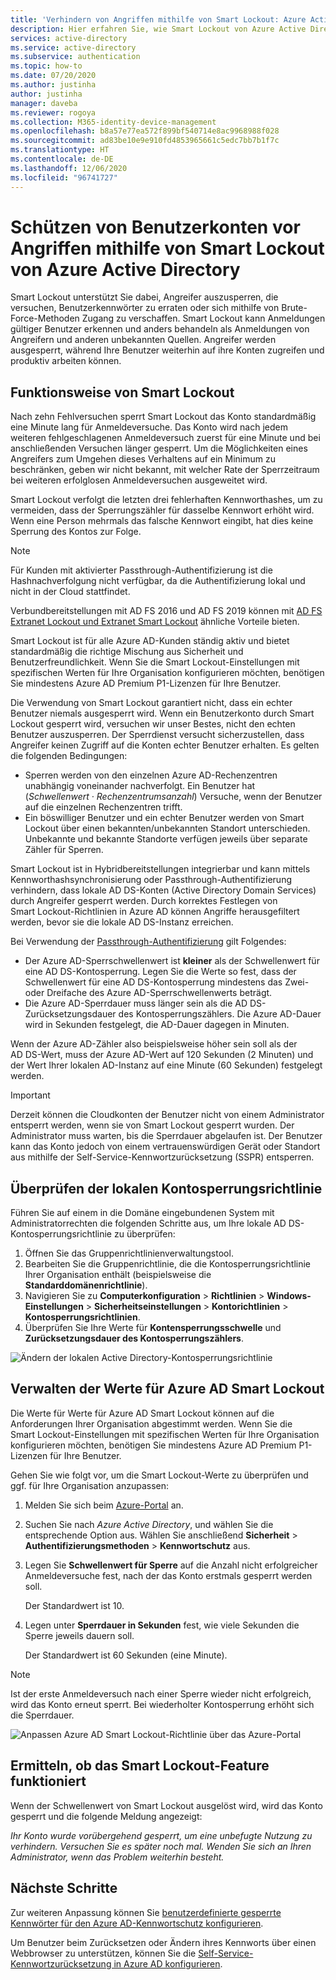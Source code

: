 ```yaml
---
title: 'Verhindern von Angriffen mithilfe von Smart Lockout: Azure Active Directory'
description: Hier erfahren Sie, wie Smart Lockout von Azure Active Directory dazu beiträgt, Ihre Organisation vor Brute-Force-Angriffen zu schützen, bei denen versucht wird, Benutzerkennwörter zu erraten.
services: active-directory
ms.service: active-directory
ms.subservice: authentication
ms.topic: how-to
ms.date: 07/20/2020
ms.author: justinha
author: justinha
manager: daveba
ms.reviewer: rogoya
ms.collection: M365-identity-device-management
ms.openlocfilehash: b8a57e77ea572f899bf540714e8ac9968988f028
ms.sourcegitcommit: ad83be10e9e910fd4853965661c5edc7bb7b1f7c
ms.translationtype: HT
ms.contentlocale: de-DE
ms.lasthandoff: 12/06/2020
ms.locfileid: "96741727"
---
```

# <a name="protect-user-accounts-from-attacks-with-azure-active-directory-smart-lockout"></a>Schützen von Benutzerkonten vor Angriffen mithilfe von Smart Lockout von Azure Active Directory

Smart Lockout unterstützt Sie dabei, Angreifer auszusperren, die versuchen, Benutzerkennwörter zu erraten oder sich mithilfe von Brute-Force-Methoden Zugang zu verschaffen. Smart Lockout kann Anmeldungen gültiger Benutzer erkennen und anders behandeln als Anmeldungen von Angreifern und anderen unbekannten Quellen. Angreifer werden ausgesperrt, während Ihre Benutzer weiterhin auf ihre Konten zugreifen und produktiv arbeiten können.

## <a name="how-smart-lockout-works"></a>Funktionsweise von Smart Lockout

Nach zehn Fehlversuchen sperrt Smart Lockout das Konto standardmäßig eine Minute lang für Anmeldeversuche. Das Konto wird nach jedem weiteren fehlgeschlagenen Anmeldeversuch zuerst für eine Minute und bei anschließenden Versuchen länger gesperrt. Um die Möglichkeiten eines Angreifers zum Umgehen dieses Verhaltens auf ein Minimum zu beschränken, geben wir nicht bekannt, mit welcher Rate der Sperrzeitraum bei weiteren erfolglosen Anmeldeversuchen ausgeweitet wird.

Smart Lockout verfolgt die letzten drei fehlerhaften Kennworthashes, um zu vermeiden, dass der Sperrungszähler für dasselbe Kennwort erhöht wird. Wenn eine Person mehrmals das falsche Kennwort eingibt, hat dies keine Sperrung des Kontos zur Folge.

> [!NOTE]
> Für Kunden mit aktivierter Passthrough-Authentifizierung ist die Hashnachverfolgung nicht verfügbar, da die Authentifizierung lokal und nicht in der Cloud stattfindet.

Verbundbereitstellungen mit AD FS 2016 und AD FS 2019 können mit [AD FS Extranet Lockout und Extranet Smart Lockout](/windows-server/identity/ad-fs/operations/configure-ad-fs-extranet-smart-lockout-protection) ähnliche Vorteile bieten.

Smart Lockout ist für alle Azure AD-Kunden ständig aktiv und bietet standardmäßig die richtige Mischung aus Sicherheit und Benutzerfreundlichkeit. Wenn Sie die Smart Lockout-Einstellungen mit spezifischen Werten für Ihre Organisation konfigurieren möchten, benötigen Sie mindestens Azure AD Premium P1-Lizenzen für Ihre Benutzer.

Die Verwendung von Smart Lockout garantiert nicht, dass ein echter Benutzer niemals ausgesperrt wird. Wenn ein Benutzerkonto durch Smart Lockout gesperrt wird, versuchen wir unser Bestes, nicht den echten Benutzer auszusperren. Der Sperrdienst versucht sicherzustellen, dass Angreifer keinen Zugriff auf die Konten echter Benutzer erhalten. Es gelten die folgenden Bedingungen:

* Sperren werden von den einzelnen Azure AD-Rechenzentren unabhängig voneinander nachverfolgt. Ein Benutzer hat (*Schwellenwert · Rechenzentrumsanzahl*) Versuche, wenn der Benutzer auf die einzelnen Rechenzentren trifft.
* Ein böswilliger Benutzer und ein echter Benutzer werden von Smart Lockout über einen bekannten/unbekannten Standort unterschieden. Unbekannte und bekannte Standorte verfügen jeweils über separate Zähler für Sperren.

Smart Lockout ist in Hybridbereitstellungen integrierbar und kann mittels Kennworthashsynchronisierung oder Passthrough-Authentifizierung verhindern, dass lokale AD DS-Konten (Active Directory Domain Services) durch Angreifer gesperrt werden. Durch korrektes Festlegen von Smart Lockout-Richtlinien in Azure AD können Angriffe herausgefiltert werden, bevor sie die lokale AD DS-Instanz erreichen.

Bei Verwendung der [Passthrough-Authentifizierung](../hybrid/how-to-connect-pta.md) gilt Folgendes:

* Der Azure AD-Sperrschwellenwert ist **kleiner** als der Schwellenwert für eine AD DS-Kontosperrung. Legen Sie die Werte so fest, dass der Schwellenwert für eine AD DS-Kontosperrung mindestens das Zwei- oder Dreifache des Azure AD-Sperrschwellenwerts beträgt.
* Die Azure AD-Sperrdauer muss länger sein als die AD DS-Zurücksetzungsdauer des Kontosperrungszählers. Die Azure AD-Dauer wird in Sekunden festgelegt, die AD-Dauer dagegen in Minuten.

Wenn der Azure AD-Zähler also beispielsweise höher sein soll als der AD DS-Wert, muss der Azure AD-Wert auf 120 Sekunden (2 Minuten) und der Wert Ihrer lokalen AD-Instanz auf eine Minute (60 Sekunden) festgelegt werden.

> [!IMPORTANT]
> Derzeit können die Cloudkonten der Benutzer nicht von einem Administrator entsperrt werden, wenn sie von Smart Lockout gesperrt wurden. Der Administrator muss warten, bis die Sperrdauer abgelaufen ist. Der Benutzer kann das Konto jedoch von einem vertrauenswürdigen Gerät oder Standort aus mithilfe der Self-Service-Kennwortzurücksetzung (SSPR) entsperren.

## <a name="verify-on-premises-account-lockout-policy"></a>Überprüfen der lokalen Kontosperrungsrichtlinie

Führen Sie auf einem in die Domäne eingebundenen System mit Administratorrechten die folgenden Schritte aus, um Ihre lokale AD DS-Kontosperrungsrichtlinie zu überprüfen:

1. Öffnen Sie das Gruppenrichtlinienverwaltungstool.
2. Bearbeiten Sie die Gruppenrichtlinie, die die Kontosperrungsrichtlinie Ihrer Organisation enthält (beispielsweise die **Standarddomänenrichtlinie**).
3. Navigieren Sie zu **Computerkonfiguration** > **Richtlinien** > **Windows-Einstellungen** > **Sicherheitseinstellungen** > **Kontorichtlinien** > **Kontosperrungsrichtlinien**.
4. Überprüfen Sie Ihre Werte für **Kontensperrungsschwelle** und **Zurücksetzungsdauer des Kontosperrungszählers**.

![Ändern der lokalen Active Directory-Kontosperrungsrichtlinie](./media/howto-password-smart-lockout/active-directory-on-premises-account-lockout-policy.png)

## <a name="manage-azure-ad-smart-lockout-values"></a>Verwalten der Werte für Azure AD Smart Lockout

Die Werte für Werte für Azure AD Smart Lockout können auf die Anforderungen Ihrer Organisation abgestimmt werden. Wenn Sie die Smart Lockout-Einstellungen mit spezifischen Werten für Ihre Organisation konfigurieren möchten, benötigen Sie mindestens Azure AD Premium P1-Lizenzen für Ihre Benutzer.

Gehen Sie wie folgt vor, um die Smart Lockout-Werte zu überprüfen und ggf. für Ihre Organisation anzupassen:

1. Melden Sie sich beim [Azure-Portal](https://portal.azure.com) an.
1. Suchen Sie nach *Azure Active Directory*, und wählen Sie die entsprechende Option aus. Wählen Sie anschließend **Sicherheit** > **Authentifizierungsmethoden** > **Kennwortschutz** aus.
1. Legen Sie **Schwellenwert für Sperre** auf die Anzahl nicht erfolgreicher Anmeldeversuche fest, nach der das Konto erstmals gesperrt werden soll.

    Der Standardwert ist 10.

1. Legen unter **Sperrdauer in Sekunden** fest, wie viele Sekunden die Sperre jeweils dauern soll.

    Der Standardwert ist 60 Sekunden (eine Minute).

> [!NOTE]
> Ist der erste Anmeldeversuch nach einer Sperre wieder nicht erfolgreich, wird das Konto erneut sperrt. Bei wiederholter Kontosperrung erhöht sich die Sperrdauer.

![Anpassen Azure AD Smart Lockout-Richtlinie über das Azure-Portal](./media/howto-password-smart-lockout/azure-active-directory-custom-smart-lockout-policy.png)

## <a name="how-to-determine-if-the-smart-lockout-feature-is-working-or-not"></a>Ermitteln, ob das Smart Lockout-Feature funktioniert

Wenn der Schwellenwert von Smart Lockout ausgelöst wird, wird das Konto gesperrt und die folgende Meldung angezeigt:

*Ihr Konto wurde vorübergehend gesperrt, um eine unbefugte Nutzung zu verhindern. Versuchen Sie es später noch mal. Wenden Sie sich an Ihren Administrator, wenn das Problem weiterhin besteht.*

## <a name="next-steps"></a>Nächste Schritte

Zur weiteren Anpassung können Sie [benutzerdefinierte gesperrte Kennwörter für den Azure AD-Kennwortschutz konfigurieren](tutorial-configure-custom-password-protection.md).

Um Benutzer beim Zurücksetzen oder Ändern ihres Kennworts über einen Webbrowser zu unterstützen, können Sie die [Self-Service-Kennwortzurücksetzung in Azure AD konfigurieren](tutorial-enable-sspr.md).
